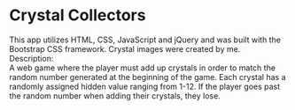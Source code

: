 # Crystal Collectors
This app utilizes HTML, CSS, JavaScript and jQuery and was built with the Bootstrap CSS framework. Crystal images were created by me.<br>
Description:<br>
A web game where the player must add up crystals in order to match the random number generated at the beginning of the game. Each crystal has a randomly assigned hidden value ranging from 1-12. If the player goes past the random number when adding their crystals, they lose. 

